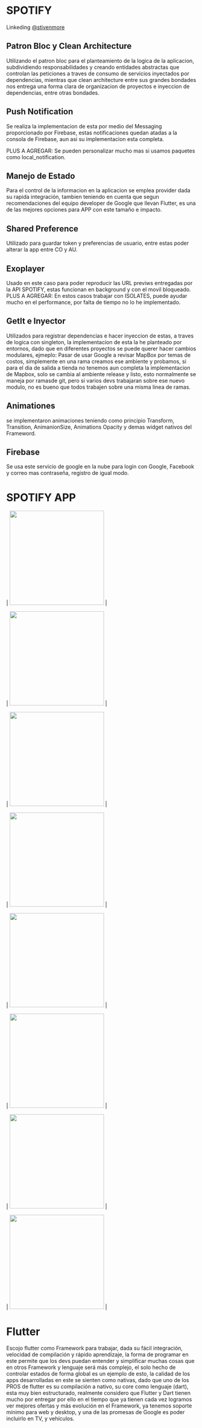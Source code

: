 # SPOTIFY

Linkeding [@stivenmore](https://www.linkedin.com/in/stiven-morelo-barahona-61a9a11a5/)

## Patron Bloc y Clean Architecture

Utilizando el patron bloc para el planteamiento de la logica de la aplicacion, subdividiendo responsabilidades y creando entidades abstractas que controlan las peticiones a traves de consumo de servicios inyectados por dependencias, mientras que clean architecture entre sus grandes bondades nos entrega una forma clara de organizacion de proyectos e inyeccion de dependencias, entre otras bondades.

## Push Notification

Se realiza la implementacion de esta por medio del Messaging proporcionado por Firebase, estas notificaciones quedan atadas a la consola de Firebase, aun asi su implementacion esta completa.

PLUS A AGREGAR: Se pueden personalizar mucho mas si usamos paquetes como local_notification.

## Manejo de Estado

Para el control de la informacion en la aplicacion se emplea provider dada su rapida integración, tambien teniendo en cuenta que segun recomendaciones del equipo developer de Google que llevan Flutter, es una de las mejores opciones para APP con este tamaño e impacto.

## Shared Preference

Utilizado para guardar token y preferencias de usuario, entre estas poder alterar la app entre CO y AU.

## Exoplayer

Usado en este caso para poder reproducir las URL previws entregadas por la API SPOTIFY, estas funcionan en background y con el movil bloqueado.
PLUS A AGREGAR: En estos casos trabajar con ISOLATES, puede ayudar mucho en el performance, por falta de tiempo no lo he implementado.

## GetIt e Inyector

Utilizados para registrar dependencias e hacer inyeccion de estas, a traves de logica con singleton, la implementacion de esta la he planteado por entornos, dado que en diferentes proyectos se puede querer hacer cambios modulares, ejmeplo: Pasar de usar Google a revisar MapBox por temas de costos, simplemente en una rama creamos ese ambiente y probamos, si para el dia de salida a tienda no tenemos aun completa la implementacion de Mapbox, solo se cambia al ambiente release y listo, esto normalmente se maneja por ramasde git, pero si varios devs trabajaran sobre ese nuevo modulo, no es bueno que todos trabajen sobre una misma linea de ramas.

## Animationes

se implementaron animaciones teniendo como principio Transform, Transition, AnimanionSize, Animations Opacity y demas widget nativos del Frameword.

## Firebase

Se usa este servicio de google en la nube para login con Google, Facebook y correo mas contraseña, registro de igual modo.

# SPOTIFY APP

 |  <img src="https://firebasestorage.googleapis.com/v0/b/spotify-ceae1.appspot.com/o/7.jpeg?alt=media&token=c37b3308-9263-47a9-a426-f12d2c79e142" width="250"> |
 

 |  <img src="https://firebasestorage.googleapis.com/v0/b/spotify-ceae1.appspot.com/o/8.jpeg?alt=media&token=e698dd94-7903-4bd7-8f52-67b8e469562b" width="250"> |


|  <img src="https://firebasestorage.googleapis.com/v0/b/spotify-ceae1.appspot.com/o/5.jpeg?alt=media&token=6ffa2606-9144-44c9-a47e-4050b363e451" width="250"> |


 |  <img src="https://firebasestorage.googleapis.com/v0/b/spotify-ceae1.appspot.com/o/1.jpeg?alt=media&token=77922232-8449-4794-96e0-7849c01d2cad" width="250"> |
 

|  <img src="https://firebasestorage.googleapis.com/v0/b/spotify-ceae1.appspot.com/o/2.jpeg?alt=media&token=4deb147c-bd73-424d-af63-1711d4ae0a01" width="250"> |


 |  <img src="https://firebasestorage.googleapis.com/v0/b/spotify-ceae1.appspot.com/o/4.jpeg?alt=media&token=ca6cd30a-c2cc-4483-ad4a-0723d8c01597" width="250"> |
 


|  <img src="https://firebasestorage.googleapis.com/v0/b/spotify-ceae1.appspot.com/o/6.jpeg?alt=media&token=48073908-94fe-4780-863b-4e974bbeac61" width="250"> |


 |  <img src="https://firebasestorage.googleapis.com/v0/b/spotify-ceae1.appspot.com/o/3.jpeg?alt=media&token=d288799b-d526-4abd-8b52-52c845efc5f4" width="250"> |

# Flutter

Escojo flutter como Framework para trabajar, dada su fácil integración, velocidad de compilación y rápido aprendizaje, la forma de programar en este permite que los devs puedan entender y simplificar muchas cosas que en otros Framework y lenguaje será más complejo, el solo hecho de controlar estados de forma global es un ejemplo de esto, la calidad de los apps desarrolladas en este se sienten como nativas, dado que uno de los PROS de flutter es su compilación a nativo, su core como lenguaje (dart), esta muy bien estructurado, realmente considero que Flutter y Dart tienen mucho por entregar por ello en el tiempo que ya tienen cada vez logramos ver mejores ofertas y más evolución en el Framework, ya tenemos soporte mínimo para web y desktop, y una de las promesas de Google es poder incluirlo en TV, y vehículos.
